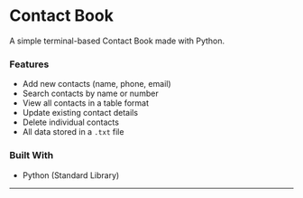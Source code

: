 #  Contact Book

A simple terminal-based Contact Book made with Python.

### Features
- Add new contacts (name, phone, email)
- Search contacts by name or number
- View all contacts in a table format
- Update existing contact details
- Delete individual contacts
- All data stored in a `.txt` file

###  Built With
- Python (Standard Library)

---
